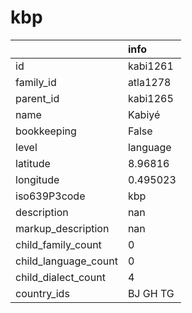 # kbp
|                      | info     |
|:---------------------|:---------|
| id                   | kabi1261 |
| family_id            | atla1278 |
| parent_id            | kabi1265 |
| name                 | Kabiyé   |
| bookkeeping          | False    |
| level                | language |
| latitude             | 8.96816  |
| longitude            | 0.495023 |
| iso639P3code         | kbp      |
| description          | nan      |
| markup_description   | nan      |
| child_family_count   | 0        |
| child_language_count | 0        |
| child_dialect_count  | 4        |
| country_ids          | BJ GH TG |